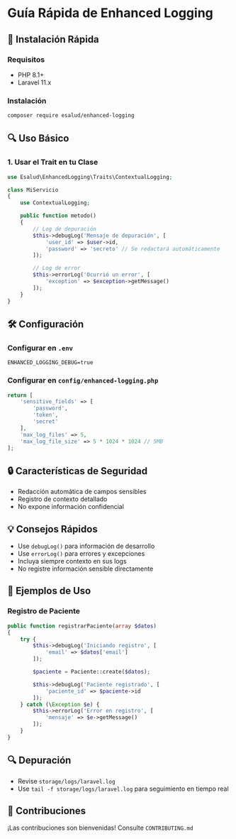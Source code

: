 # Guía Rápida de Enhanced Logging

## 🚀 Instalación Rápida

### Requisitos
- PHP 8.1+
- Laravel 11.x

### Instalación
```bash
composer require esalud/enhanced-logging
```

## 🔍 Uso Básico

### 1. Usar el Trait en tu Clase

```php
use Esalud\EnhancedLogging\Traits\ContextualLogging;

class MiServicio 
{
    use ContextualLogging;

    public function metodo()
    {
        // Log de depuración
        $this->debugLog('Mensaje de depuración', [
            'user_id' => $user->id,
            'password' => 'secreto' // Se redactará automáticamente
        ]);

        // Log de error
        $this->errorLog('Ocurrió un error', [
            'exception' => $exception->getMessage()
        ]);
    }
}
```

## 🛠️ Configuración

### Configurar en `.env`
```env
ENHANCED_LOGGING_DEBUG=true
```

### Configurar en `config/enhanced-logging.php`
```php
return [
    'sensitive_fields' => [
        'password', 
        'token', 
        'secret'
    ],
    'max_log_files' => 5,
    'max_log_file_size' => 5 * 1024 * 1024 // 5MB
];
```

## 🔒 Características de Seguridad

- Redacción automática de campos sensibles
- Registro de contexto detallado
- No expone información confidencial

## 💡 Consejos Rápidos

- Use `debugLog()` para información de desarrollo
- Use `errorLog()` para errores y excepciones
- Incluya siempre contexto en sus logs
- No registre información sensible directamente

## 🚨 Ejemplos de Uso

### Registro de Paciente
```php
public function registrarPaciente(array $datos)
{
    try {
        $this->debugLog('Iniciando registro', [
            'email' => $datos['email']
        ]);

        $paciente = Paciente::create($datos);

        $this->debugLog('Paciente registrado', [
            'paciente_id' => $paciente->id
        ]);
    } catch (\Exception $e) {
        $this->errorLog('Error en registro', [
            'mensaje' => $e->getMessage()
        ]);
    }
}
```

## 🔍 Depuración

- Revise `storage/logs/laravel.log`
- Use `tail -f storage/logs/laravel.log` para seguimiento en tiempo real

## 🤝 Contribuciones

¡Las contribuciones son bienvenidas! Consulte `CONTRIBUTING.md`
